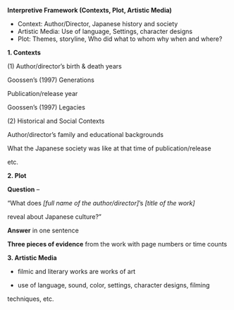**Interpretive Framework (Contexts, Plot, Artistic Media)**
- Context: Author/Director, Japanese history and society
- Artistic Media: Use of language, Settings, character designs
- Plot: Themes, storyline, Who did what to whom why when and where?

**1. Contexts**

(1) Author/director’s birth & death years

Goossen’s (1997) Generations

Publication/release year

Goossen’s (1997) Legacies

(2) Historical and Social Contexts

Author/director’s family and educational backgrounds

What the Japanese society was like at that time of publication/release

etc.

**2. Plot**

**Question** –

“What does _[full name of the author/director]_’s _[title of the work]_

reveal about Japanese culture?”

**Answer** in one sentence

**Three pieces of evidence** from the work with page numbers or time counts

**3. Artistic Media**

- filmic and literary works are works of art

- use of language, sound, color, settings, character designs, filming

techniques, etc.